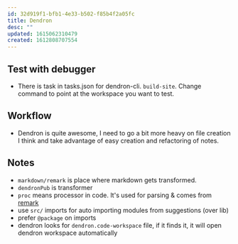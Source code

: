 ```yaml
---
id: 32d919f1-bfb1-4e33-b502-f85b4f2a05fc
title: Dendron
desc: ""
updated: 1615062310479
created: 1612808707554
---
```


## Test with debugger

- There is task in tasks.json for dendron-cli. `build-site`. Change command to point at the workspace you want to test.

## Workflow

- Dendron is quite awesome, I need to go a bit more heavy on file creation I think and take advantage of easy creation and refactoring of notes.

## Notes

- `markdown/remark` is place where markdown gets transformed.
- `dendronPub` is transformer
- `proc` means processor in code. It's used for parsing & comes from [remark](https://remark.js.org/)
- use `src/` imports for auto importing modules from suggestions (over lib)
- prefer `@package` on imports
- dendron looks for `dendron.code-workspace` file, if it finds it, it will open dendron workspace automatically

